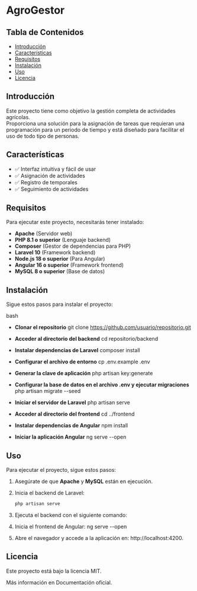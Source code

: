 # AgroGestor

## Tabla de Contenidos

- [Introducción](#introducción)
- [Características](#características)
- [Requisitos](#requisitos)
- [Instalación](#instalación)
- [Uso](#uso)
- [Licencia](#licencia)

## Introducción

Este proyecto tiene como objetivo la gestión completa de actividades agrícolas.  
Proporciona una solución para la asignación de tareas que requieran una programación para un periodo de tiempo y está diseñado para facilitar el uso de todo tipo de personas.

## Características

- ✅ Interfaz intuitiva y fácil de usar
- ✅ Asignación de actividades
- ✅ Registro de temporales
- ✅ Seguimiento de actividades

## Requisitos

Para ejecutar este proyecto, necesitarás tener instalado:

- **Apache** (Servidor web)
- **PHP 8.1 o superior** (Lenguaje backend)
- **Composer** (Gestor de dependencias para PHP)
- **Laravel 10** (Framework backend)
- **Node.js 18 o superior** (Para Angular)
- **Angular 16 o superior** (Framework frontend)
- **MySQL 8 o superior** (Base de datos)

## Instalación

Sigue estos pasos para instalar el proyecto:

bash
- **Clonar el repositorio**
git clone https://github.com/usuario/repositorio.git

- **Acceder al directorio del backend**
cd repositorio/backend

- **Instalar dependencias de Laravel**
composer install

- **Configurar el archivo de entorno**
cp .env.example .env

- **Generar la clave de aplicación**
php artisan key:generate

- **Configurar la base de datos en el archivo .env y ejecutar migraciones**
php artisan migrate --seed

- **Iniciar el servidor de Laravel**
php artisan serve

- **Acceder al directorio del frontend**
cd ../frontend

- **Instalar dependencias de Angular**
npm install

- **Iniciar la aplicación Angular**
ng serve --open

## Uso

Para ejecutar el proyecto, sigue estos pasos:

1. Asegúrate de que **Apache** y **MySQL** están en ejecución.  

2. Inicia el backend de Laravel:  

   ```bash
   php artisan serve

2. Ejecuta el backend con el siguiente comando:

3. Inicia el frontend de Angular:
ng serve --open

4. Abre el navegador y accede a la aplicación en:
http://localhost:4200.

## Licencia
Este proyecto está bajo la licencia MIT.

Más información en Documentación oficial.
